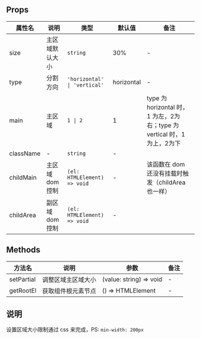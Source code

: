 
## Props

| 属性名 | 说明 | 类型 | 默认值 | 备注 |
| --- | --- | --- | --- | --- |
| size | 主区域默认大小 | `string` | 30% | - |
| type | 分割方向 | `'horizontal' \| 'vertical'` | horizontal | - |
| main | 主区域 | `1 \| 2` | 1 | type 为 horizontal 时，1 为左，2为右；type 为 vertical 时，1 为上，2为下 |
| className | - | `string` | - | |
| childMain | 主区域 dom 控制 | `(el: HTMLElement) => void` | - | 该函数在 dom 还没有挂载时触发（childArea 也一样） |
| childArea | 副区域 dom 控制 | `(el: HTMLElement) => void` | - | |

## Methods

| 方法名 | 说明 | 参数 | 备注 |
| --- | --- | --- | --- |
| setPartial | 调整区域主区域大小 | (value: string) => void | - |
| getRootEl | 获取组件根元素节点 | () => HTMLElement | - |


## 说明

设置区域大小限制通过 css 来完成，PS: `min-width: 200px`